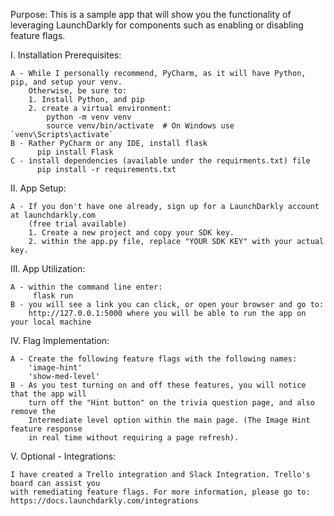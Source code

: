Purpose: This is a sample app that will show you the functionality of leveraging LaunchDarkly for components such as 
        enabling or disabling feature flags.

I.  Installation Prerequisites:

    A - While I personally recommend, PyCharm, as it will have Python, pip, and setup your venv. 
        Otherwise, be sure to:
        1. Install Python, and pip
        2. create a virtual environment:
            python -m venv venv
            source venv/bin/activate  # On Windows use `venv\Scripts\activate`
    B - Rather PyCharm or any IDE, install flask
          pip install Flask
    C - install dependencies (available under the requirments.txt) file
          pip install -r requirements.txt

II. App Setup:

    A - If you don't have one already, sign up for a LaunchDarkly account at launchdarkly.com 
        (free trial available)
        1. Create a new project and copy your SDK key.
        2. within the app.py file, replace "YOUR SDK KEY" with your actual key.

III. App Utilization:

    A - within the command line enter:
         flask run
    B - you will see a link you can click, or open your browser and go to: 
        http://127.0.0.1:5000 where you will be able to run the app on your local machine

IV. Flag Implementation:

    A - Create the following feature flags with the following names:
        'image-hint'
        'show-med-level'
    B - As you test turning on and off these features, you will notice that the app will 
        turn off the "Hint button" on the trivia question page, and also remove the 
        Intermediate level option within the main page. (The Image Hint feature response 
        in real time without requiring a page refresh).

V. Optional - Integrations:

    I have created a Trello integration and Slack Integration. Trello's board can assist you 
    with remediating feature flags. For more information, please go to: 
    https://docs.launchdarkly.com/integrations
